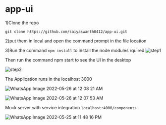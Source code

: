 # app-ui


1)Clone the repo 

```git clone https://github.com/saiyaswanth0412/app-ui.git```

2)put them in local and open the command prompt in the file location



3)Run the command ``npm install`` to install the node modules rquired
![step1](https://user-images.githubusercontent.com/60351767/169892947-64f2826c-6a3c-47fd-9408-45934c42891c.PNG)

Then run the command npm start to see the UI in the desktop


![step2](https://user-images.githubusercontent.com/60351767/169892912-763f2169-985e-46e3-9297-319378f67e1b.PNG)



The Application runs in the localhost 3000


![WhatsApp Image 2022-05-26 at 12 08 21 AM](https://user-images.githubusercontent.com/60351767/170343006-88706149-0588-4353-b9e1-02c241951f28.jpeg)

![WhatsApp Image 2022-05-26 at 12 07 53 AM](https://user-images.githubusercontent.com/60351767/170343091-37eb4304-17fd-4ce2-9de5-04f895326059.jpeg)

Mock server with service integration
```localhost:4000/components```

![WhatsApp Image 2022-05-25 at 11 48 16 PM](https://user-images.githubusercontent.com/60351767/170343191-a9315358-c717-48b7-b7d3-b65c3dc1f70d.jpeg)
